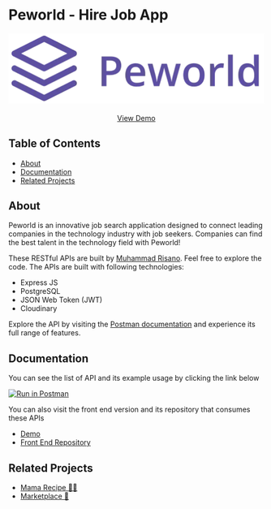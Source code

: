 # Peworld - Hire Job App

<div align="center">
  <img src="./assets/peworld-logo-purple.webp">
  <br>
  <br>
  <a href="https://wafash-peworld-react.netlify.app/">View Demo</a>
</div>

## Table of Contents

- [About](#about)
- [Documentation](#documentation)
- [Related Projects](#related-projects)

## About

Peworld is an innovative job search application designed to connect leading companies in the technology industry with job seekers. Companies can find the best talent in the technology field with Peworld!

These RESTful APIs are built by [Muhammad Risano](https://github.com/muhammadrisano). Feel free to explore the code. The APIs are built with following technologies:

- Express JS
- PostgreSQL
- JSON Web Token (JWT)
- Cloudinary

Explore the API by visiting the [Postman documentation](https://documenter.getpostman.com/view/7675329/2s9YysDhDY) and experience its full range of features.

## Documentation

You can see the list of API and its example usage by clicking the link below

[![Run in Postman](https://run.pstmn.io/button.svg)](https://documenter.getpostman.com/view/31330000/2sA3QniuZG)

You can also visit the front end version and its repository that consumes these APIs

- [Demo](https://wafash-peworld-react.netlify.app/)
- [Front End Repository](https://github.com/wafash08/fwgo-peworld)

## Related Projects

- [Mama Recipe 🧑‍🍳](https://github.com/wafash08/mama-recipe-be)
- [Marketplace 🛒](https://github.com/wafash08/fwgo-marketplace)
